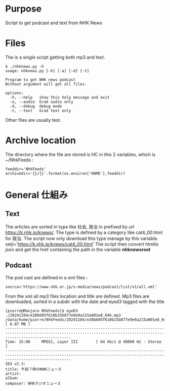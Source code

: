 # Purpose

Script to get podcast and text from NHK News

# Files
The is a single script getting both mp3 and text.
```
$ ./nhknews.py -h
usage: nhknews.py [-h] [-a] [-d] [-t]

Program to get NHK news podcast
Without argument will get all files.

options:
  -h, --help   show this help message and exit
  -a, --audio  Grad audio only
  -d, --debug  debug mode
  -t, --text   Grad text only

```
Other files are usually test.

# Archive location 
The directory where the file are stored is HC in this 2 variables, which is ~/NhkFeeds :
```
feeddir='NhkFeeds'
archivedir='{}/{}'.format(os.environ['HOME'],feeddir)
``` 

# General 仕組み
## Text
The articles are sorted in type like 社会, 政治 in prefixed by url https://k.nhk.jp/knews/. The type is defined by a category like cat4_00.html for 政治.
The script now only download this type manage by this variable.
seiji='https://k.nhk.jp/knews/cat4_00.html'
The script then convert htmlto json and get the href containing the path in the variable **nhknewsroot** 

## Podcast
The pod cast are defined in a xml files : 
```
source='https://www.nhk.or.jp/s-media/news/podcast/list/v1/all.xml'
```
From the xml all mp3 files location and title are defined. Mp3 files are downloaded, sorted in a subdir with the date and eyed3 tagged with the title 
```
[pierre@Manjaro NhkFeeds]$ eyeD3 ./20241104/e38b605f610b15b877e9e9a215a001e8_64k.mp3 
/data/home/pierre/NhkFeeds/20241104/e38b605f610b15b877e9e9a215a001e8_64k.mp3                                                                                 [ 6.87 MB ]
-------------------------------------------------------------------------------------------------------------------------------------------------------------------------
Time: 15:00     MPEG1, Layer III        [ 64 kb/s @ 48000 Hz - Stereo ]
-------------------------------------------------------------------------------------------------------------------------------------------------------------------------
ID3 v2.3:
title: 午前７時のNHKニュース
artist: 
album: 
composer: NHKラジオニュース
```
